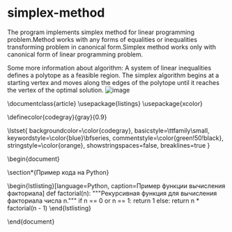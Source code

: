 # simplex-method

The program implements simplex method for linear programming problem.Method works with any forms of equalities or inequalities transforming problem in canonical form.Simplex method works only with canonical form of linear programming problem.  

Some more information about algorithm:
A system of linear inequalities defines a polytope as a feasible region. The simplex algorithm begins at a starting vertex and moves along the edges of the polytope until it reaches the vertex of the optimal solution.
![image](https://github.com/user-attachments/assets/6235584b-3d77-4cc2-8d43-394902e8cfe9)

\documentclass{article}
\usepackage{listings}
\usepackage{xcolor}

\definecolor{codegray}{gray}{0.9}

\lstset{
    backgroundcolor=\color{codegray},
    basicstyle=\ttfamily\small,
    keywordstyle=\color{blue}\bfseries,
    commentstyle=\color{green!50!black},
    stringstyle=\color{orange},
    showstringspaces=false,
    breaklines=true
}

\begin{document}

\section*{Пример кода на Python}

\begin{lstlisting}[language=Python, caption=Пример функции вычисления факториала]
def factorial(n):
    """Рекурсивная функция для вычисления факториала числа n."""
    if n == 0 or n == 1:
        return 1
    else:
        return n * factorial(n - 1)
\end{lstlisting}

\end{document}
